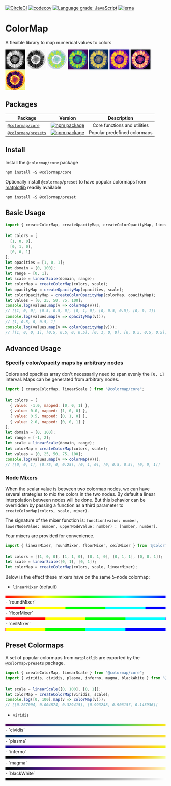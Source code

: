 [![CircleCI](https://circleci.com/gh/alesgenova/colormap/tree/master.svg?style=shield)](https://circleci.com/gh/alesgenova/colormap/tree/master)
[![codecov](https://codecov.io/gh/alesgenova/colormap/branch/master/graph/badge.svg)](https://codecov.io/gh/alesgenova/colormap)
[![Language grade: JavaScript](https://img.shields.io/lgtm/grade/javascript/g/alesgenova/colormap.svg)](https://lgtm.com/projects/g/alesgenova/colormap/context:javascript)
[![lerna](https://img.shields.io/badge/maintained%20with-lerna-cc00ff.svg)](https://lerna.js.org/)

# ColorMap
A flexible library to map numerical values to colors

<img style="width: 12.25%;" src='img/fruit_blackWhite.png'/>
<img style="width: 12.25%;" src='img/fruit_blackWhite_inverse.png'/>
<img style="width: 12.25%;" src='img/fruit_viridis_transparent.png'/>
<img style="width: 12.25%;" src='img/fruit_viridis.png'/>
<img style="width: 12.25%;" src='img/fruit_cividis.png'/>
<img style="width: 12.25%;" src='img/fruit_plasma.png'/>
<img style="width: 12.25%;" src='img/fruit_magma.png'/>
<img style="width: 12.25%;" src='img/fruit_inferno_inverse.png'/>

## Packages
| Package | Version | Description |
| ------- | ------- |:-----:|
| [`@colormap/core`](packages/core) | [![npm package](https://img.shields.io/npm/v/@colormap/core.svg)](https://www.npmjs.com/package/@colormap/core) | Core functions and utilities
| [`@colormap/presets`](packages/presets) | [![npm package](https://img.shields.io/npm/v/@colormap/presets.svg)](https://www.npmjs.com/package/@colormap/presets) | Popular predefined colormaps

## Install
Install the `@colormap/core` package
```
npm install -S @colormap/core
```

Optionally install `@colormap/preset` to have popular colormaps from [matplotlib](https://matplotlib.org/tutorials/colors/colormaps.html) readily available
```
npm install -S @colormap/preset
```

## Basic Usage
```javascript
import { createColorMap, createOpacityMap, createColorOpacityMap, linearScale } from "@colormap/core";

let colors = [
  [1, 0, 0],
  [0, 1, 0],
  [0, 0, 1]
];
let opacities = [1, 0, 1];
let domain = [0, 100];
let range = [0, 1];
let scale = linearScale(domain, range);
let colorMap = createColorMap(colors, scale);
let opacityMap = createOpacityMap(opacities, scale);
let colorOpacityMap = createColorOpacityMap(colorMap, opacityMap);
let values = [0, 25, 50, 75, 100];
console.log(values.map(v => colorMap(v)));
// [[1, 0, 0], [0.5, 0.5, 0], [0, 1, 0], [0, 0.5, 0.5], [0, 0, 1]]
console.log(values.map(v => opacityMap(v)));
// [1, 0.5, 0, 0.5, 1]
console.log(values.map(v => colorOpacityMap(v)));
// [[1, 0, 0, 1], [0.5, 0.5, 0, 0.5], [0, 1, 0, 0], [0, 0.5, 0.5, 0.5], [0, 0, 1, 1]]
```

## Advanced Usage
### Specify color/opacity maps by arbitrary nodes
Colors and opacities array don't necessarily need to span evenly the `[0, 1]` interval.
Maps can be generated from arbitrary nodes.
```javascript
import { createColorMap, linearScale } from "@colormap/core";

let colors = [
  { value: -1.0, mapped: [0, 0, 1] },
  { value: 0.0, mapped: [1, 0, 0] },
  { value: 0.5, mapped: [0, 1, 0] },
  { value: 2.0, mapped: [0, 0, 1] }
];
let domain = [0, 100];
let range = [-1, 2];
let scale = linearScale(domain, range);
let colorMap = createColorMap(colors, scale);
let values = [0, 25, 50, 75, 100];
console.log(values.map(v => colorMap(v)));
// [[0, 0, 1], [0.75, 0, 0.25], [0, 1, 0], [0, 0.5, 0.5], [0, 0, 1]]
```

### Node Mixers
When the scalar value is between two colormap nodes, we can have several strategies to mix the colors in the two nodes. By default a linear interpolation between nodes will be done. But this behavior can be overridden by passing a function as a third parameter to `createColorMap(colors, scale, mixer)`.

The signature of the mixer function is: `function(value: number, lowerNodeValue: number, upperNodeValue: number) : [number, number]`.

Four mixers are provided for convenience.
```javascript
import { linearMixer, roundMixer, floorMixer, ceilMixer } from '@colormap/core';

let colors = [[1, 0, 0], [1, 1, 0], [0, 1, 0], [0, 1, 1], [0, 0, 1]];
let scale = linearScale([0, 1], [0, 1]);
let colorMap = createColorMap(colors, scale, linearMixer);
```
Below is the effect these mixers have on the same 5-node colormap:
- `linearMixer` (default)
<img style="width: 100%; height: 0.5rem;" src='img/linear_mixer.png'/>
- `roundMixer`
<img style="width: 100%; height: 0.5rem;" src='img/round_mixer.png'/>
- `floorMixer`
<img style="width: 100%; height: 0.5rem;" src='img/floor_mixer.png'/>
- `ceilMixer`
<img style="width: 100%; height: 0.5rem;" src='img/ceil_mixer.png'/>

## Preset Colormaps
A set of popular colormaps from `matplotlib` are exported by the `@colormap/presets` package.
```javascript
import { createColorMap, linearScale } from "@colormap/core";
import { viridis, cividis, plasma, inferno, magma, blackWhite } from "@colormap/presets";

let scale = linearScale([0, 100], [0, 1]);
let colorMap = createColorMap(viridis, scale);
console.log([0, 100].map(v => colorMap(v)));
// [[0.267004, 0.004874, 0.329415], [0.993248, 0.906157, 0.143936]]
```

- `viridis`
<img style="width: 100%; height: 0.5rem;" src='img/viridis.png'/>
- `cividis`
<img style="width: 100%; height: 0.5rem;" src='img/cividis.png'/>
- `plasma`
<img style="width: 100%; height: 0.5rem;" src='img/plasma.png'/>
- `inferno`
<img style="width: 100%; height: 0.5rem;" src='img/inferno.png'/>
- `magma`
<img style="width: 100%; height: 0.5rem;" src='img/magma.png'/>
- `blackWhite`
<img style="width: 100%; height: 0.5rem;" src='img/blackWhite.png'/>
